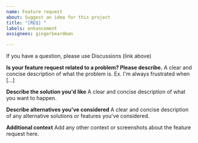 ```yaml
---
name: Feature request
about: Suggest an idea for this project
title: "[REQ] "
labels: enhancement
assignees: gingerbeardman

---
```


If you have a question, please use Discussions (link above)

**Is your feature request related to a problem? Please describe.**
A clear and concise description of what the problem is. Ex. I'm always frustrated when [...]

**Describe the solution you'd like**
A clear and concise description of what you want to happen.

**Describe alternatives you've considered**
A clear and concise description of any alternative solutions or features you've considered.

**Additional context**
Add any other context or screenshots about the feature request here.
